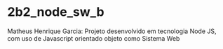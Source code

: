 # 2b2_node_sw_b
Matheus Henrique Garcia: Projeto desenvolvido em tecnologia Node JS, com uso de Javascript orientado objeto como Sistema Web
